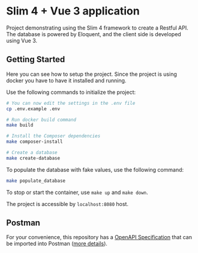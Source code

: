 # Slim 4 + Vue 3 application

Project demonstrating using the Slim 4 framework to create a Restful API. The database is powered by Eloquent, and the client side is developed using Vue 3.


## Getting Started

Here you can see how to setup the project. Since the project is using docker you have to have it installed and running.

Use the following commands to initialize the project:

```bash
# You can now edit the settings in the .env file
cp .env.example .env

# Run docker build command
make build

# Install the Composer dependencies
make composer-install 

# Create a database
make create-database
```

To populate the database with fake values, use the following command:

```bash
make populate_database
```

To stop or start the container, use `make up` and `make down`.

The project is accessible by `localhost:8080` host.

## Postman

For your convenience, this repository has a [OpenAPI Specification](./openapi.json) that can be imported into Postman ([more details](https://learning.postman.com/docs/integrations/available-integrations/working-with-openAPI/)).

